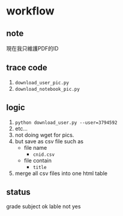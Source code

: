# workflow

## note

現在我只維護PDF的ID

## trace code

1. `download_user_pic.py`
2. `download_notebook_pic.py`

## logic

1. `python download_user.py --user=3794592`
2. etc...
3. not doing wget for pics.
4. but save as csv file such as
    - file name
        - `cnid.csv`
    - file contain
        - `title`
5. merge all csv files into one html table
 
## status

grade subject ok
lable not yes
